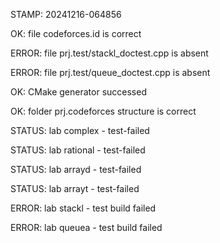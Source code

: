 STAMP: 20241216-064856
OK: file codeforces.id is correct
ERROR: file prj.test/stackl_doctest.cpp is absent
ERROR: file prj.test/queue_doctest.cpp is absent
OK: CMake generator successed
OK: folder prj.codeforces structure is correct
STATUS: lab complex - test-failed
STATUS: lab rational - test-failed
STATUS: lab arrayd - test-failed
STATUS: lab arrayt - test-failed
ERROR: lab stackl - test build failed
ERROR: lab queuea - test build failed
